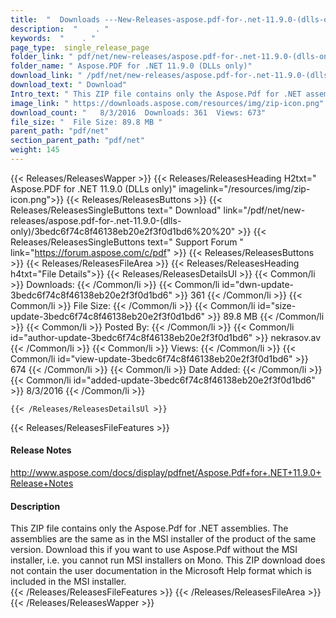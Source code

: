 ```yaml
---
title:  "  Downloads ---New-Releases-aspose.pdf-for-.net-11.9.0-(dlls-only) . " 
description:  "    . " 
keywords:  "    . " 
page_type:  single_release_page
folder_link: " pdf/net/new-releases/aspose.pdf-for-.net-11.9.0-(dlls-only)/"
folder_name: " Aspose.PDF for .NET 11.9.0 (DLLs only)"
download_link: " /pdf/net/new-releases/aspose.pdf-for-.net-11.9.0-(dlls-only)/3bedc6f74c8f46138eb20e2f3f0d1bd6"
download_text: " Download"
Intro_text: " This ZIP file contains only the Aspose.Pdf for .NET assemblies. The assemblies a..."
image_link: " https://downloads.aspose.com/resources/img/zip-icon.png"
download_count: "   8/3/2016  Downloads: 361  Views: 673"
file_size: "  File Size: 89.8 MB "
parent_path: "pdf/net"
section_parent_path: "pdf/net"
weight: 145 
---
```


{{< Releases/ReleasesWapper >}}
  {{< Releases/ReleasesHeading H2txt=" Aspose.PDF for .NET 11.9.0 (DLLs only)" imagelink="/resources/img/zip-icon.png">}}
  {{< Releases/ReleasesButtons >}}
    {{< Releases/ReleasesSingleButtons text=" Download" link="/pdf/net/new-releases/aspose.pdf-for-.net-11.9.0-(dlls-only)/3bedc6f74c8f46138eb20e2f3f0d1bd6%20%20" >}}
    {{< Releases/ReleasesSingleButtons text=" Support Forum " link="https://forum.aspose.com/c/pdf" >}}
  {{< Releases/ReleasesButtons >}}
  {{< Releases/ReleasesFileArea >}}
    {{< Releases/ReleasesHeading h4txt="File Details">}}
    {{< Releases/ReleasesDetailsUl >}}
            {{< Common/li  >}} Downloads: {{< /Common/li >}} 
      {{< Common/li id="dwn-update-3bedc6f74c8f46138eb20e2f3f0d1bd6" >}} 361 {{< /Common/li >}} 
      {{< Common/li  >}} File Size: {{< /Common/li >}} 
      {{< Common/li id="size-update-3bedc6f74c8f46138eb20e2f3f0d1bd6" >}} 89.8 MB {{< /Common/li >}} 
      {{< Common/li  >}} Posted By: {{< /Common/li >}} 
      {{< Common/li id="author-update-3bedc6f74c8f46138eb20e2f3f0d1bd6" >}} nekrasov.av {{< /Common/li >}} 
      {{< Common/li  >}} Views: {{< /Common/li >}} 
      {{< Common/li id="view-update-3bedc6f74c8f46138eb20e2f3f0d1bd6" >}} 674 {{< /Common/li >}} 
      {{< Common/li  >}} Date Added: {{< /Common/li >}} 
      {{< Common/li id="added-update-3bedc6f74c8f46138eb20e2f3f0d1bd6" >}} 8/3/2016 {{< /Common/li >}} 

    {{< /Releases/ReleasesDetailsUl >}}

  {{< Releases/ReleasesFileFeatures >}}
      <h4>Release Notes</h4><div><a href="http://www.aspose.com/docs/display/pdfnet/Aspose.Pdf+for+.NET+11.9.0+Release+Notes">http://www.aspose.com/docs/display/pdfnet/Aspose.Pdf+for+.NET+11.9.0+Release+Notes</a></div><h4>Description</h4><div class="HTMLDescription">This ZIP file contains only the Aspose.Pdf for .NET assemblies. The assemblies are the same as in the MSI installer of the product of the same version. Download this if you want to use Aspose.Pdf without the MSI installer, i.e. you cannot run MSI installers on Mono. This ZIP download does not contain the user documentation in the Microsoft Help format which is included in the MSI installer.</div>
  {{< /Releases/ReleasesFileFeatures >}}
 {{< /Releases/ReleasesFileArea >}}
{{< /Releases/ReleasesWapper >}}


